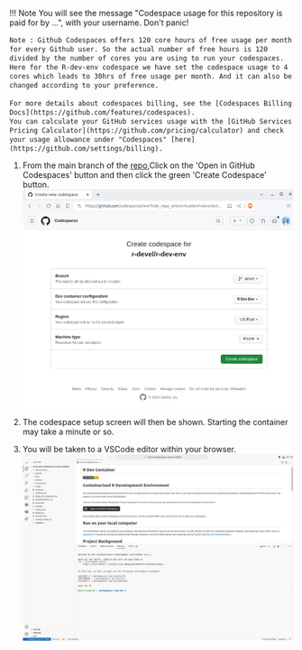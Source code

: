 
!!! Note
    You will see the message "Codespace usage for this repository is paid for by ...", with your username. Don't panic!

    Note : Github Codespaces offers 120 core hours of free usage per month for every Github user. So the actual number of free hours is 120 divided by the number of cores you are using to run your codespaces.
    Here for the R-dev-env codespace we have set the codespace usage to 4 cores which leads to 30hrs of free usage per month. And it can also be changed according to your preference.

    For more details about codespaces billing, see the [Codespaces Billing Docs](https://github.com/features/codespaces). 
    You can calculate your GitHub services usage with the [GitHub Services Pricing Calculator](https://github.com/pricing/calculator) and check your usage allowance under "Codespaces" [here](https://github.com/settings/billing).



1. From the main branch of the [repo](https://github.com/r-devel/r-dev-env/tree/main),Click on the 'Open in GitHub Codespaces' button and then click the green 'Create Codespace' button.
![create codespace](../assets/rdev1.png)

2. The codespace setup screen will then be shown. Starting the container may take a minute or so.

3. You will be taken to a VSCode editor within your browser.
![codespace](../assets/rdev3.png)


